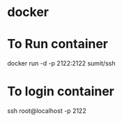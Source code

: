 # docker

# To Run container
docker run -d -p 2122:2122 sumit/ssh

# To login container
ssh root@localhost -p 2122
